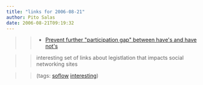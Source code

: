 ```yaml
---
title: "links for 2006-08-21"
author: Pito Salas
date: 2006-08-21T09:19:32
---
```



>>

>>   * [Prevent further "participation gap" between have's and have
not's](<http://feeds.feedburner.com/~r/EmergenceMarketing/~3/14570962/prevent_further_participa.php>)

>>

>> interesting set of links about legistlation that impacts social networking
sites

>>

>> (tags: [soflow](<http://del.icio.us/pitosalas/soflow>)
[interesting](<http://del.icio.us/pitosalas/interesting>))

>>

>>


